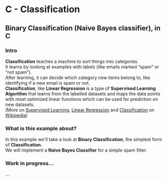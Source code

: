 # C - Classification 

## Binary Classification (Naive Bayes classifier), in C

### Intro

**Classification** teaches a machine to sort things into categories.  
It learns by looking at examples with labels (like emails marked “spam” or “not spam”).  
After learning, it can decide which category new items belong to, like identifying if a new email is spam or not.  
**Classification**, like **Linear Regression** is a type of **Supervised Learning Algorithm** that learns from the labelled datasets and maps the data points with most optimized linear functions which can be used for prediction on new datasets.  
(More on [Supervised Learning](https://en.wikipedia.org/wiki/Supervised_learning), [Linear Regression](https://en.wikipedia.org/wiki/Linear_regression) and [Classification](https://en.wikipedia.org/wiki/Classification) on [Wikipedia](https://en.wikipedia.org/))

### What is this example about?

In this example we'll take a look at **Binary Classification**, the simplest form of **Classification**.  
We will implement a **Naive Bayes Classifier** for a simple spam filter.

### Work in progress...

...
